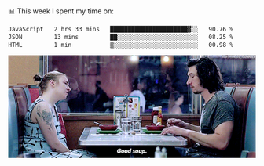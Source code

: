 📊 This week I spent my time on:
<!--START_SECTION:waka-->
```text
JavaScript   2 hrs 33 mins   ██████████████████████▓░░   90.76 % 
JSON         13 mins         ██░░░░░░░░░░░░░░░░░░░░░░░   08.25 % 
HTML         1 min           ▒░░░░░░░░░░░░░░░░░░░░░░░░   00.98 % 
```
<!--END_SECTION:waka-->


![](goodSoup.gif)
